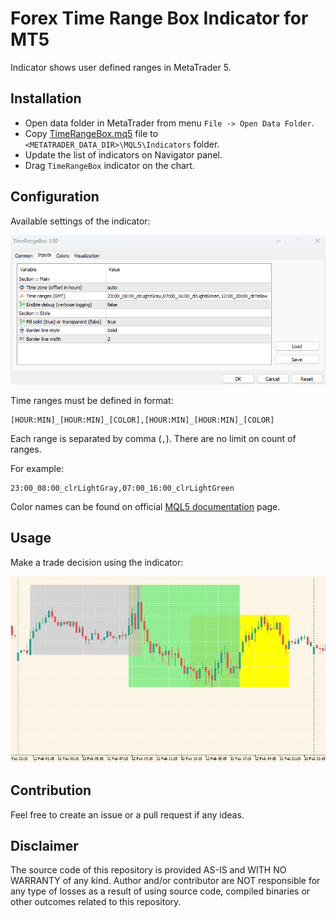 # Forex Time Range Box Indicator for MT5
Indicator shows user defined ranges in MetaTrader 5.

## Installation
- Open data folder in MetaTrader from menu `File -> Open Data Folder`.
- Copy [TimeRangeBox.mq5](MQL5/Indicators/TimeRangeBox.mq5) file to `<METATRADER_DATA_DIR>\MQL5\Indicators` folder.
- Update the list of indicators on Navigator panel.
- Drag `TimeRangeBox` indicator on the chart.

## Configuration
Available settings of the indicator:

![docs](docs/config.png)

Time ranges must be defined in format:
```
[HOUR:MIN]_[HOUR:MIN]_[COLOR],[HOUR:MIN]_[HOUR:MIN]_[COLOR]
```
Each range is separated by comma (`,`). There are no limit on count of ranges.

For example:
```
23:00_08:00_clrLightGray,07:00_16:00_clrLightGreen
```

Color names can be found on official [MQL5 documentation](https://www.mql5.com/en/docs/constants/objectconstants/webcolors) page.

## Usage
Make a trade decision using the indicator:

![docs](docs/view.png)

## Contribution
Feel free to create an issue or a pull request if any ideas.

## Disclaimer
The source code of this repository is provided AS-IS and WITH NO WARRANTY of any kind.
Author and/or contributor are NOT responsible for any type of losses as a result of using source code, 
compiled binaries or other outcomes related to this repository.
